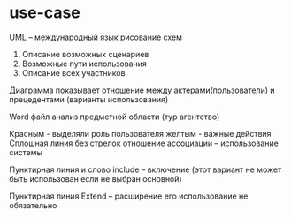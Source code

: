 # use-case
UML – международный язык рисование схем 

1.	Описание возможных сценариев	
2.	Возможные пути использования
3.	Описание всех участников

Диаграмма показывает отношение между актерами(пользователи) и прецедентами (варианты использования)

Word файл анализ предметной области (тур агентство)

Красным - выделяли роль пользователя желтым - важные действия
Сплошная линия без стрелок отношение ассоциации – использование системы

Пунктирная линия и слово include – включение (этот вариант не может быть использован если не выбран основной)

 Пунктирная линия Extend – расширение его использование не обязательно  

